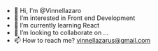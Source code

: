 - 👋 Hi, I’m @Vinnellazaro
- 👀 I’m interested in Front end Development
- 🌱 I’m currently learning React
- 💞️ I’m looking to collaborate on ...
- 📫 How to reach me? vinnellazarus@gmail.com

<!---
Vinnellazaro/Vinnellazaro is a ✨ special ✨ repository because its `README.md` (this file) appears on your GitHub profile.
You can click the Preview link to take a look at your changes.
--->

